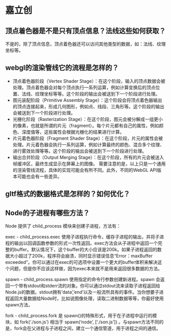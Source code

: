 # 嘉立创

## 顶点着色器是不是只有顶点信息？法线这些如何获取？
不是的，除了顶点信息，顶点着色器还可以访问其他类型的数据，如：法线、纹理坐标等。
## webgl的渲染管线它的流程是怎样的？
- 顶点着色器阶段（Vertex Shader Stage）：在这个阶段，输入的顶点数据会被处理。顶点着色器会对每个顶点执行一系列运算，例如计算变换后的顶点位置、法线、纹理坐标等等。这个阶段的输出会被送到下一个阶段进行处理。
- 图元装配阶段（Primitive Assembly Stage）：这个阶段会将顶点着色器输出的顶点连接起来，形成几何图形，例如点、线段、三角形等。这个阶段的输出会被送到下一个阶段进行处理。
- 光栅化阶段（Rasterization Stage）：在这个阶段，图元会被分解成一组更小的像素，也就是所谓的片元（fragment）。每个片元都有自己的属性，例如颜色、深度值等，这些属性会根据光栅化的结果进行计算。
- 片元着色器阶段（Fragment Shader Stage）：在这个阶段，片元的属性会被处理。片元着色器会执行一系列运算，例如计算最终的颜色、混合多个纹理、进行雾效处理等等。这个阶段的输出会被送到下一个阶段进行处理。
- 输出合并阶段（Output Merging Stage）：在这个阶段，所有的片元会被送入帧缓冲区，最终生成显示在屏幕上的图像。 需要注意的是，以上只是一个通用的渲染管线流程，具体的实现可能会有所不同。此外，不同的WebGL API版本可能也会有一些差异。

## gltf格式的数据格式是怎样的？如何优化？


## Node的子进程有哪些方法？
Node 提供了 child_process 模块来创建子进程，方法有：

exec - child_process.exec 使用子进程执行命令，缓存子进程的输出，并将子进程的输出以回调函数参数的形式一次性返回。exec方法会从子进程中返回一个完整的buffer。默认情况下，这个buffer的大小应该是200k。如果子进程返回的数据大小超过了200k，程序将会崩溃，同时显示错误信息“Error：maxBuffer exceeded”。你可以通过在exec的可选项中设置一个更大的buffer体积来解决这个问题，但是你不应该这样做，因为exec本来就不是用来返回很多数据的方法。

spawn - child_process.spawn 使用指定的命令行参数创建新进程。spawn 会返回一个带有stdout和stderr流的对象。你可以通过stdout流来读取子进程返回给Node.js的数据。stdout拥有’data’,’end’以及一般流所具有的事件。当你想要子进程返回大量数据给Node时，比如说图像处理，读取二进制数据等等，你最好使用spawn方法。

fork - child_process.fork 是 spawn()的特殊形式，用于在子进程中运行的模块，如 fork(‘./son.js’) 相当于 spawn(‘node’, [‘./son.js’]) 。与spawn方法不同的是，fork会在父进程与子进程之间，建立一个通信管道，用于进程之间的通信。
